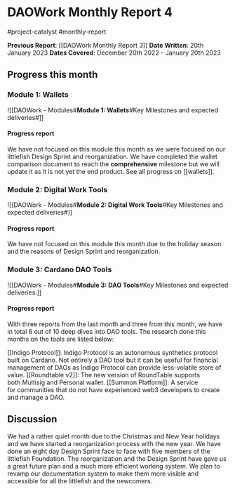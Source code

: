 # DAOWork Monthly Report 4
#project-catalyst #monthly-report

**Previous Report**: [[DAOWork Monthly Report 3]]
**Date Written**: 20th January 2023
**Dates Covered**: December 20th 2022 - January 20th 2023

## Progress this month

### Module 1: Wallets
![[DAOWork - Modules#**Module 1: Wallets**#Key Milestones and expected deliveries#]]

#### Progress report
We have not focused on this module this month as we were focused on our littlefish Design Sprint and reorganization. We have completed the wallet comparison document to reach the **comprehensive** milestone but we will update it as it is not yet the end product. See all progress on [[wallets]].

### Module 2: Digital Work Tools
![[DAOWork - Modules#**Module 2: Digital Work Tools**#Key Milestones and expected deliveries#]]

#### Progress report
We have not focused on this module this month due to the holiday season and the reasons of Design Sprint and reorganization.

### Module 3: Cardano DAO Tools
![[DAOWork - Modules#**Module 3: DAO Tools**#Key Milestones and expected deliveries:]]

#### Progress report

With three reports from the last month and three from this month, we have in total 6 out of 10 deep dives into DAO tools. The research done this months on the tools are listed below:

[[Indigo Protocol]]: Indigo Protocol is an autonomous synthetics protocol built on Cardano. Not entirely a DAO tool but it can be useful for financial management of DAOs as Indigo Protocol can provide less-volatile store of value.
[[Roundtable v2]]: The new version of RoundTable supports both Multisig and Personal wallet.
[[Summon Platform]]: A service for communities that do not have experienced web3 developers to create and manage a DAO.

## Discussion

We had a rather quiet month due to the Christmas and New Year holidays and we have started a reorganization process with the new year. We have done an eight day Design Sprint face to face with five members of the littlefish Foundation. The reorganization and the Design Sprint have gave us a great future plan and a much more efficient working system.
We plan to revamp our documentation system to make them more visible and accessible for all the littlefish and the newcomers.